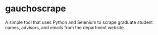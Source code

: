 # gauchoscrape

A simple tool that uses Python and Selenium to scrape graduate student names, advisors, and emails from the department website.